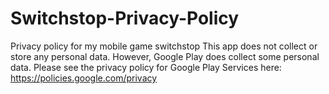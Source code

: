 # Switchstop-Privacy-Policy
Privacy policy for my mobile game switchstop
This app does not collect or store any personal data.
However, Google Play does collect some personal data. Please see the privacy policy for Google Play Services here: https://policies.google.com/privacy
